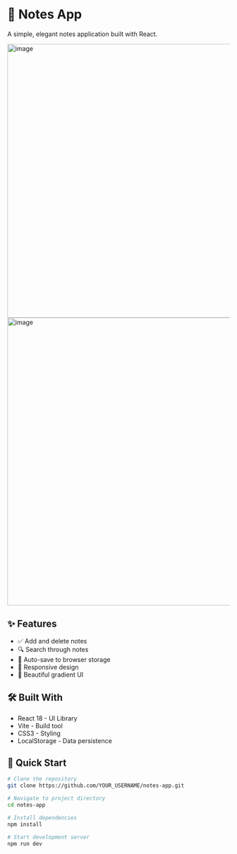 # 📝 Notes App

A simple, elegant notes application built with React.

<img width="1080" height="620" alt="image" src="https://github.com/user-attachments/assets/494869d7-97d7-4f09-a7ce-058af1aa79c8" />
<img width="1218" height="652" alt="image" src="https://github.com/user-attachments/assets/339ecdac-2f29-4468-8ff5-f2f2f474bcae" />



## ✨ Features

- ✅ Add and delete notes
- 🔍 Search through notes
- 💾 Auto-save to browser storage
- 📱 Responsive design
- 🎨 Beautiful gradient UI

## 🛠️ Built With
- React 18 - UI Library
- Vite - Build tool
- CSS3 - Styling
- LocalStorage - Data persistence

## 🚀 Quick Start

```bash
# Clone the repository
git clone https://github.com/YOUR_USERNAME/notes-app.git

# Navigate to project directory
cd notes-app

# Install dependencies
npm install

# Start development server
npm run dev

